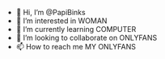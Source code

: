 - 👋 Hi, I’m @PapiBinks
- 👀 I’m interested in WOMAN
- 🌱 I’m currently learning COMPUTER
- 💞️ I’m looking to collaborate on ONLYFANS
- 📫 How to reach me MY ONLYFANS

<!---
PapiBinks/PapiBinks is a ✨ special ✨ repository because its `README.md` (this file) appears on your GitHub profile.
You can click the Preview link to take a look at your changes.
--->
